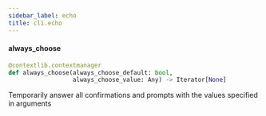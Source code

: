 ```yaml
---
sidebar_label: echo
title: cli.echo
---
```


#### always\_choose

```python
@contextlib.contextmanager
def always_choose(always_choose_default: bool,
                  always_choose_value: Any) -> Iterator[None]
```

Temporarily answer all confirmations and prompts with the values specified in arguments


